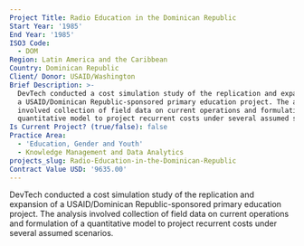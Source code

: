 ```yaml
---
Project Title: Radio Education in the Dominican Republic
Start Year: '1985'
End Year: '1985'
ISO3 Code:
  - DOM
Region: Latin America and the Caribbean
Country: Dominican Republic
Client/ Donor: USAID/Washington
Brief Description: >-
  DevTech conducted a cost simulation study of the replication and expansion of
  a USAID/Dominican Republic-sponsored primary education project. The analysis
  involved collection of field data on current operations and formulation of a
  quantitative model to project recurrent costs under several assumed scenarios.
Is Current Project? (true/false): false
Practice Area:
  - 'Education, Gender and Youth'
  - Knowledge Management and Data Analytics
projects_slug: Radio-Education-in-the-Dominican-Republic
Contract Value USD: '9635.00'
---
```

DevTech conducted a cost simulation study of the replication and expansion of a USAID/Dominican Republic-sponsored primary education project. The analysis involved collection of field data on current operations and formulation of a quantitative model to project recurrent costs under several assumed scenarios.